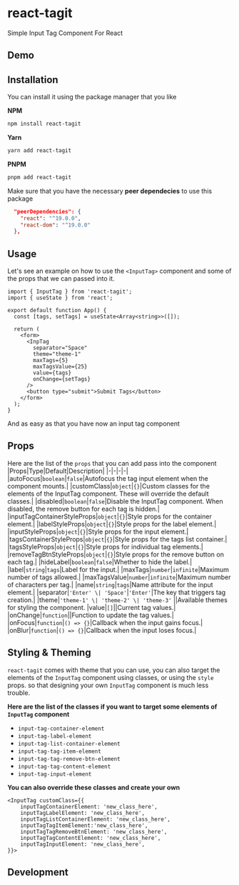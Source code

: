 # react-tagit

Simple Input Tag Component For React

## Demo

## Installation

You can install it using the package manager that you like

**NPM**

```bash
npm install react-tagit
```

**Yarn**

```bash
yarn add react-tagit
```

**PNPM**

```bash
pnpm add react-tagit
```

Make sure that you have the necessary **peer dependecies** to use this package

```json
  "peerDependencies": {
    "react": "^19.0.0",
    "react-dom": "^19.0.0"
  },
```

## Usage

Let's see an example on how to use the `<InputTag>` component and some of the props that we can passed into it.

```tsx
import { InputTag } from 'react-tagit';
import { useState } from 'react';

export default function App() {
  const [tags, setTags] = useState<Array<string>>([]);

  return (
    <form>
      <InpTag
        separator="Space"
        theme="theme-1"
        maxTags={5}
        maxTagsValue={25}
        value={tags}
        onChange={setTags}
      />
      <button type="submit">Submit Tags</button>
    </form>
  );
}
```

And as easy as that you have now an input tag component

## Props

Here are the list of the `props` that you can add pass into the component
|Props|Type|Default|Description|
|-|-|-|-|
|autoFocus|`boolean`|`false`|Autofocus the tag input element when the component mounts.|
|customClass|`object`|`{}`|Custom classes for the elements of the InputTag component. These will override the default classes.|
|disabled|`boolean`|`false`|Disable the InputTag component. When disabled, the remove button for each tag is hidden.|
|inputTagContainerStyleProps|`object`|`{}`|Style props for the container element.|
|labelStyleProps|`object`|`{}`|Style props for the label element.|
|inputStyleProps|`object`|`{}`|Style props for the input element.|
|tagsContainerStyleProps|`object`|`{}`|Style props for the tags list container.|
|tagsStyleProps|`object`|`{}`|Style props for individual tag elements.|
|removeTagBtnStyleProps|`object`|`{}`|Style props for the remove button on each tag.|
|hideLabel|`boolean`|`false`|Whether to hide the label.|
|label|`string`|`tags`|Label for the input.|
|maxTags|`number`|`infinite`|Maximum number of tags allowed.|
|maxTagsValue|`number`|`infinite`|Maximum number of characters per tag.|
|name|`string`|`tags`|Name attribute for the input element.|
|separator|`'Enter' \| 'Space'`|`'Enter'`|The key that triggers tag creation.|
|theme|`'theme-1' \| 'theme-2' \| 'theme-3'` ||Available themes for styling the component.
|value|`[]`||Current tag values.|
|onChange|`function`||Function to update the tag values.|
|onFocus|`function`|`() => {}`|Callback when the input gains focus.|
|onBlur|`function`|`() => {}`|Callback when the input loses focus.|

## Styling & Theming

`react-tagit` comes with theme that you can use, you can also target the elements of the
`InputTag` component using classes, or using the `style` props. so that designing your own
`InputTag` component is much less trouble.

**Here are the list of the classes if you want to target some elements of `InputTag` component**

- `input-tag-container-element`
- `input-tag-label-element`
- `input-tag-list-container-element`
- `input-tag-tag-item-element`
- `input-tag-tag-remove-btn-element`
- `input-tag-tag-content-element`
- `input-tag-input-element`

**You can also override these classes and create your own**

```tsx
<InputTag customClass={{
    inputTagContainerElement: 'new_class_here',
    inputTagLabelElement: 'new_class_here',
    inputTagListContainerElement: 'new_class_here',
    inputTagTagItemElement:'new_class_here',
    inputTagTagRemoveBtnElement: 'new_class_here',
    inputTagTagContentElement: 'new_class_here',
    inputTagInputElement: 'new_class_here',
}}>
```

## Development
